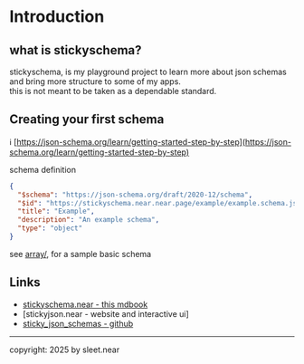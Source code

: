# Introduction

## what is stickyschema?
stickyschema, is my playground project to learn more about json schemas and bring more structure to some of my apps.
<br/>
this is not meant to be taken as a dependable standard.

## Creating your first schema
ℹ️ [https://json-schema.org/learn/getting-started-step-by-step](https://json-schema.org/learn/getting-started-step-by-step)

schema definition
```json
{
  "$schema": "https://json-schema.org/draft/2020-12/schema",
  "$id": "https://stickyschema.near.near.page/example/example.schema.json",
  "title": "Example",
  "description": "An example schema",
  "type": "object"
}
```
see [array/](./array/), for a sample basic schema

## Links
- [stickyschema.near - this mdbook](https://stickyschema.near.near.page/)
- [stickyjson.near - website and interactive ui]
- [sticky_json_schemas - github](https://github.com/stick-y-notes/sticky_json_schemas)


---

copyright: 2025 by sleet.near
